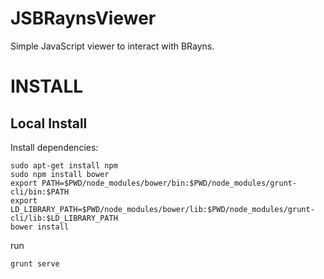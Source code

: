 JSBRaynsViewer
=================

Simple JavaScript viewer to interact with BRayns.

INSTALL
=======

Local Install
-------------
Install dependencies:

```
sudo apt-get install npm
sudo npm install bower
export PATH=$PWD/node_modules/bower/bin:$PWD/node_modules/grunt-cli/bin:$PATH
export LD_LIBRARY_PATH=$PWD/node_modules/bower/lib:$PWD/node_modules/grunt-cli/lib:$LD_LIBRARY_PATH
bower install
```

run
```
grunt serve
```

